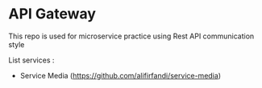 # API Gateway
This repo is used for microservice practice using Rest API communication style

List services : 
- Service Media (https://github.com/alifirfandi/service-media)